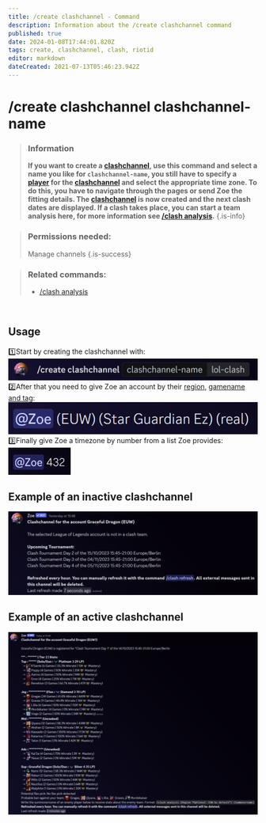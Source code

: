 ```yaml
---
title: /create clashchannel - Command
description: Information about the /create clashchannel command
published: true
date: 2024-01-08T17:44:01.820Z
tags: create, clashchannel, clash, riotid
editor: markdown
dateCreated: 2021-07-13T05:46:23.942Z
---
```


# /create clashchannel clashchannel-name

>### Information
>**If you want to create a [clashchannel](/en/features/clashChannel), use this command and select a name you like for `clashchannel-name`, you still have to specify a [player](/en/terms/player) for the [clashchannel](/en/features/clashChannel) and select the appropriate time zone. To do this, you have to navigate through the pages or send Zoe the fitting details. The [clashchannel](/en/features/clashChannel) is now created and the next clash dates are displayed. If a clash takes place, you can start a team analysis here, for more information see [/clash analysis](/en/commands/clash/analysis).**
>{.is-info}

>### Permissions needed: 
>Manage channels
>{.is-success}

>### Related commands:
>-   [/clash analysis](/en/commands/clash/analysis/)

<br>

## Usage
:one:Start by creating the clashchannel with:
![](/en_/en_create_clashchannel_riotid_1.png) <br>
:two:After that you need to give Zoe an account by their [region](/en/terms/region), [gamename and tag](/en/terms/riotid):
![](/en_/en_create_clashchannel_riotid_2.png) <br>
:three:Finally give Zoe a timezone by number from a list Zoe provides:
<img src="/en_/en_create_clashchannel_time.png" width="25%"> <br>

## Example of an inactive clashchannel

![](/en_/en_clashchannel_inactive.png)

## Example of an active clashchannel

![](/en_/en_clashchannel_active.png)